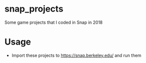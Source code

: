 # snap_projects
Some game projects that I coded in Snap in 2018

# Usage
- Import these projects to https://snap.berkeley.edu/ and run them
